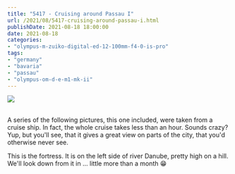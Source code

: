 ```yaml
---
title: "5417 - Cruising around Passau I"
url: /2021/08/5417-cruising-around-passau-i.html
publishDate: 2021-08-18 18:00:00
date: 2021-08-18
categories:
- "olympus-m-zuiko-digital-ed-12-100mm-f4-0-is-pro"
tags:
- "germany"
- "bavaria"
- "passau"
- "olympus-om-d-e-m1-mk-ii"
---
```

<div class="container">
<div class="center"><a target="_blank" href="https://d25zfm9zpd7gm5.cloudfront.net/1200x1200/2019/20190621_094410_lr.jpg"><img class="webfeedsFeaturedVisual" src="https://d25zfm9zpd7gm5.cloudfront.net/0600x0600/2019/20190621_094410_lr.jpg" /></a></div>
</div>
<br />

A series of the following pictures, this one included,
were taken from a cruise ship. In fact, the whole cruise 
takes less than an hour. Sounds crazy? Yup, but you'll
see, that it gives a great view on parts of the city, that 
you'd otherwise never see. 

This is the fortress. It is on the left side of river Danube,
pretty high on a hill. We'll look down from it in ... little 
more than a month :grin:
